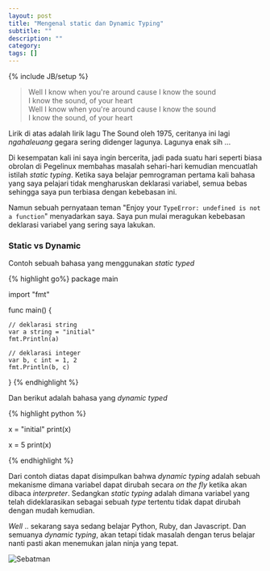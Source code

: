 ```yaml
---
layout: post
title: "Mengenal static dan Dynamic Typing"
subtitle: ""
description: ""
category: 
tags: []
---
```

{% include JB/setup %}

> Well I know when you're around cause I know the sound  
I know the sound, of your heart  
Well I know when you're around cause I know the sound  
I know the sound, of your heart

Lirik di atas adalah lirik lagu The Sound oleh 1975, ceritanya ini lagi _ngahaleuang_ gegara sering didenger lagunya. Lagunya enak sih ...

Di kesempatan kali ini saya ingin bercerita, jadi pada suatu hari seperti biasa obrolan di Pegelinux membahas masalah sehari-hari kemudian mencuatlah istilah _static typing_. Ketika saya belajar pemrograman pertama kali bahasa yang saya pelajari tidak mengharuskan deklarasi variabel, semua bebas sehingga saya pun terbiasa dengan kebebasan ini.

Namun sebuah pernyataan teman "Enjoy your `TypeError: undefined is not a function`" menyadarkan saya. Saya pun mulai meragukan kebebasan deklarasi variabel yang sering saya lakukan.

### Static vs Dynamic
Contoh sebuah bahasa yang menggunakan _static typed_ 

{% highlight go%}
package main

import "fmt"

func main() {

    // deklarasi string
    var a string = "initial"
    fmt.Println(a)

    // deklarasi integer
    var b, c int = 1, 2
    fmt.Println(b, c)

}
{% endhighlight %}

Dan berikut adalah bahasa yang _dynamic typed_

{% highlight python %}

x = "initial"
print(x)

x = 5
print(x)

{% endhighlight %}

Dari contoh diatas dapat disimpulkan bahwa _dynamic typing_ adalah sebuah mekanisme dimana variabel dapat dirubah secara _on the fly_ ketika akan dibaca _interpreter_. Sedangkan _static typing_ adalah dimana variabel yang telah dideklarasikan sebagai sebuah _type_ tertentu tidak dapat dirubah dengan mudah kemudian.

_Well_ .. sekarang saya sedang belajar Python, Ruby, dan Javascript. Dan semuanya _dynamic typing_, akan tetapi tidak masalah dengan terus belajar nanti pasti akan menemukan jalan ninja yang tepat.

<img src="{{ site.baseurl }}/img/sebatman.png" class="img-sticker" alt="Sebatman">
